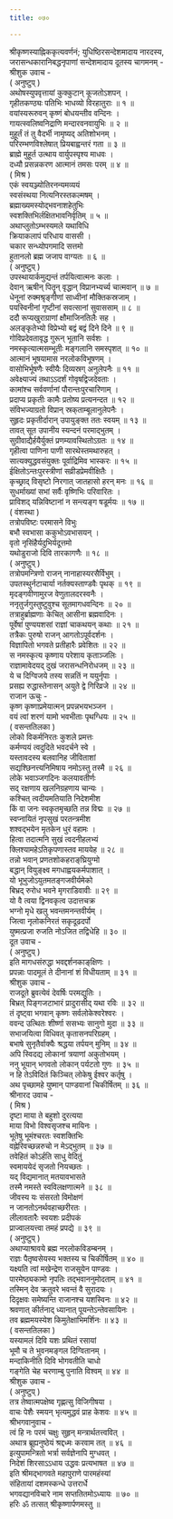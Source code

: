 ```yaml
---
title: ०७०

---
```

श्रीकृष्णस्याह्निककृत्यवर्णनं; युधिष्ठिरसन्देशमादाय नारदस्य,  
जरासन्धकारानिबद्धनृपाणां सन्देशमादाय दूतस्य चागमनम् -  
श्रीशुक उवाच -  
( अनुष्टुप् )  
अथोषस्युपवृत्तायां कुक्कुटान् कूजतोऽशपन् ।  
गृहीतकण्ठ्यः पतिभिः भाधव्यो विरहातुराः ॥ १ ॥  
वयांस्यरूरुवन् कृष्णं बोधयन्तीव वन्दिनः ।  
गायत्स्वलिष्वनिद्राणि मन्दारवनवायुभिः ॥ २ ॥  
मुहूर्तं तं तु वैदर्भी नामृष्यद् अतिशोभनम् ।  
परिरम्भणविश्लेषात् प्रियबाह्वन्तरं गता ॥ ३ ॥  
ब्राह्मे मुहूर्त उत्थाय वार्युपस्पृश्य माधवः ।  
दध्यौ प्रसन्नकरण आत्मानं तमसः परम् ॥ ४ ॥  
( मिश्र )  
एकं स्वयञ्ज्योतिरनन्यमव्ययं  
स्वसंस्थया नित्यनिरस्तकल्मषम् ।  
ब्रह्माख्यमस्योद्‌भवनाशहेतुभिः  
स्वशक्तिभिर्लक्षितभावनिर्वृतिम् ॥ ५ ॥  
अथाप्लुतोऽम्भस्यमले यथाविधि  
क्रियाकलापं परिधाय वाससी ।  
चकार सन्ध्योपगमादि सत्तमो  
हुतानलो ब्रह्म जजाप वाग्यतः ॥ ६ ॥  
( अनुष्टुप् )  
उपस्थायार्कमुद्यन्तं तर्पयित्वात्मनः कलाः ।  
देवान् ऋषीन् पितॄन् वृद्धान् विप्रानभ्यर्च्य चात्मवान् ॥ ७ ॥  
धेनूनां रुक्मश्रृङ्गीणां साध्वीनां मौक्तिकस्रजाम् ।  
पयस्विनीनां गृष्टीनां सवत्सानां सुवाससाम् ॥ ८ ॥  
ददौ रूप्यखुराग्राणां क्षौमाजिनतिलैः सह ।  
अलङ्कृतेभ्यो विप्रेभ्यो बद्वं बद्वं दिने दिने ॥ ९ ॥  
गोविप्रदेवतावृद्ध गुरून् भूतानि सर्वशः ।  
नमस्कृत्यात्मसम्भूतीः मङ्गलानि समस्पृशत् ॥ १० ॥  
आत्मानं भूषयामास नरलोकविभूषणम् ।  
वासोभिर्भूषणैः स्वीयैः दिव्यस्रग् अनुलेपनैः ॥ ११ ॥  
अवेक्ष्याज्यं तथाऽऽदर्शं गोवृषद्विजदेवताः ।  
कामांश्च सर्ववर्णानां पौरान्तःपुरचारिणाम् ।  
प्रदाप्य प्रकृतीः कामैः प्रतोष्य प्रत्यनन्दत ॥ १२ ॥  
संविभज्याग्रतो विप्रान् स्रक्‌ताम्बूलानुलेपनैः ।  
सुहृदः प्रकृतीर्दारान् उपायुङ्क्त ततः स्वयम् ॥ १३ ॥  
तावत् सूत उपानीय स्यन्दनं परमाद्‌भुतम् ।  
सुग्रीवाद्यैर्हयैर्युक्तं प्रणम्यावस्थितोऽग्रतः ॥ १४ ॥  
गृहीत्वा पाणिना पाणी सारथेस्तमथारुहत् ।  
सात्यक्युद्धवसंयुक्तः पूर्वाद्रिमिव भास्करः ॥ १५ ॥  
ईक्षितोऽन्तःपुरस्त्रीणां सव्रीडप्रेमवीक्षितैः ।  
कृच्छ्राद् विसृष्टो निरगात् जातहासो हरन् मनः ॥ १६ ॥  
सुधर्माख्यां सभां सर्वैः वृष्णिभिः परिवारितः ।  
प्राविशद् यन्निविष्टानां न सन्त्यङ्ग षडूर्मयः ॥ १७ ॥  
( वंशस्था )  
तत्रोपविष्टः परमासने विभुः  
बभौ स्वभासा ककुभोऽवभासयन् ।  
वृतो नृसिंहैर्यदुभिर्यदूत्तमो  
यथोडुराजो दिवि तारकागणैः ॥ १८ ॥  
( अनुष्टुप् )  
तत्रोपमन्त्रिणो राजन् नानाहास्यरसैर्विभुम् ।  
उपतस्थुर्नटाचार्या नर्तक्यस्ताण्डवैः पृथक् ॥ १९ ॥  
मृदङ्गवीणामुरज वेणुतालदरस्वनैः ।  
ननृतुर्जगुस्तुष्टुवुश्च सूतमागधवन्दिनः ॥ २० ॥  
तत्राहुर्ब्राह्मणाः केचित् आसीना ब्रह्मवादिनः ।  
पूर्वेषां पुण्ययशसां राज्ञां चाकथयन् कथाः ॥ २१ ॥  
तत्रैकः पुरुषो राजन् आगतोऽपूर्वदर्शनः ।  
विज्ञापितो भगवते प्रतीहारैः प्रवेशितः ॥ २२ ॥  
स नमस्कृत्य कृष्णाय परेशाय कृताञ्जलिः ।  
राज्ञामावेदयद् दुखं जरासन्धनिरोधजम् ॥ २३ ॥  
ये च दिग्विजये तस्य सन्नतिं न ययुर्नृपाः ।  
प्रसह्य रुद्धास्तेनासन् अयुते द्वे गिरिव्रजे ॥ २४ ॥  
राजान ऊचुः -  
कृष्ण कृष्णाप्रमेयात्मन् प्रपन्नभयभञ्जन ।  
वयं त्वां शरणं यामो भवभीताः पृथग्धियः ॥ २५ ॥  
( वसन्ततिलका )  
लोको विकर्मनिरतः कुशले प्रमत्तः  
कर्मण्ययं त्वदुदिते भवदर्चने स्वे ।  
यस्तावदस्य बलवानिह जीविताशां  
सद्यश्छिनत्त्यनिमिषाय नमोऽस्तु तस्मै ॥ २६ ॥  
लोके भवाञ्जगदिनः कलयावतीर्णः  
सद् रक्षणाय खलनिग्रहणाय चान्यः ।  
कश्चित् त्वदीयमतियाति निदेशमीश  
किं वा जनः स्वकृतमृच्छति तन्न विद्मः ॥ २७ ॥  
स्वप्नायितं नृपसुखं परतन्त्रमीश  
शश्वद्‌भयेन मृतकेन धुरं वहामः ।  
हित्वा तदात्मनि सुखं त्वदनीहलभ्यं  
क्लिश्यामहेऽतिकृपणास्तव माययेह ॥ २८ ॥  
तन्नो भवान् प्रणतशोकहराङ्‌घ्रियुग्मो  
बद्धान् वियुङ्क्ष्व मगधाह्वयकर्मपाशात् ।  
यो भूभुजोऽयुतमतङ्गजवीर्यमेको  
बिभ्रद् रुरोध भवने मृगराडिवावीः ॥ २९ ॥  
यो वै त्वया द्विनवकृत्व उदात्तचक्र  
भग्नो मृधे खलु भवन्तमनन्तवीर्यम् ।  
जित्वा नृलोकनिरतं सकृदूढदर्पो  
युष्मत्प्रजा रुजति नोऽजित तद्विधेहि ॥ ३० ॥  
दूत उवाच -  
( अनुष्टुप् )  
इति मागधसंरुद्धा भवद्दर्शनकाङ्‌क्षिणः ।  
प्रपन्नाः पादमूलं ते दीनानां शं विधीयताम् ॥ ३१ ॥  
श्रीशुक उवाच -  
राजदूते ब्रुवत्येवं देवर्षिः परमद्युतिः ।  
बिभ्रत् पिङ्गजटाभारं प्रादुरासीद् यथा रविः ॥ ३२ ॥  
तं दृष्ट्वा भगवान् कृष्णः सर्वलोकेश्वरेश्वरः ।  
ववन्द उत्थितः शीर्ष्णा ससभ्यः सानुगो मुदा ॥ ३३ ॥  
सभाजयित्वा विधिवत् कृतासनपरिग्रहम् ।  
बभाषे सुनृतैर्वाक्यैः श्रद्धया तर्पयन् मुनिम् ॥ ३४ ॥  
अपि स्विदद्य लोकानां त्रयाणां अकुतोभयम् ।  
ननु भूयान् भगवतो लोकान् पर्यटतो गुणः ॥ ३५ ॥  
न हि तेऽविदितं किञ्चित् लोकेषु ईश्वर कर्तृषु ।  
अथ पृच्छामहे युष्मान् पाण्डवानां चिकीर्षितम् ॥ ३६ ॥  
श्रीनारद उवाच -  
( मिश्र )  
दृष्टा माया ते बहुशो दुरत्यया  
माया विभो विश्वसृजश्च मायिनः ।  
भूतेषु भूमंश्चरतः स्वशक्तिभिः  
वह्नेरिवच्छन्नरुचो न मेऽद्‌भुतम् ॥ ३७ ॥  
तवेहितं कोऽर्हति साधु वेदितुं  
स्वमाययेदं सृजतो नियच्छतः ।  
यद् विद्यमानात् मतयावभासते  
तस्मै नमस्ते स्वविलक्षणात्मने ॥ ३८ ॥  
जीवस्य यः संसरतो विमोक्षणं  
न जानतोऽनर्थवहाच्छरीरतः ।  
लीलावतारैः स्वयशः प्रदीपकं  
प्राज्वालयत्त्वा तमहं प्रपद्ये ॥ ३९ ॥  
( अनुष्टुप् )  
अथाप्याश्रावये ब्रह्म नरलोकविडम्बनम् ।  
राज्ञः पैतृष्वसेयस्य भक्तस्य च चिकीर्षितम् ॥ ४० ॥  
यक्ष्यति त्वां मखेन्द्रेण राजसूयेन पाण्डवः ।  
पारमेष्ठ्यकामो नृपतिः तद्‌भवाननुमोदताम् ॥ ४१ ॥  
तस्मिन् देव क्रतुवरे भवन्तं वै सुरादयः ।  
दिदृक्षवः समेष्यन्ति राजानश्च यशस्विनः ॥ ४२ ॥  
श्रवणात् कीर्तनाद् ध्यानात् पूयन्तेऽन्तेवसायिनः ।  
तव ब्रह्ममयस्येश किमुतेक्षाभिमर्शिनः ॥ ४३ ॥  
( वसन्ततिलका )  
यस्यामलं दिवि यशः प्रथितं रसायां  
भूमौ च ते भुवनमङ्गल दिग्वितानम् ।  
मन्दाकिनीति दिवि भोगवतीति चाधो  
गङ्गेति चेह चरणाम्बु पुनाति विश्वम् ॥ ४४ ॥  
श्रीशुक उवाच -  
( अनुष्टुप् )  
तत्र तेष्वात्मपक्षेष्व गृह्णत्सु विजिगीषया ।  
वाचः पेशैः स्मयन् भृत्यमुद्धवं प्राह केशवः ॥ ४५ ॥  
श्रीभगवानुवाच -  
त्वं हि नः परमं चक्षुः सुहृन् मन्त्रार्थतत्त्ववित् ।  
अथात्र ब्रूह्यनुष्ठेयं श्रद्दध्मः करवाम तत् ॥ ४६ ॥  
इत्युपामन्त्रितो भर्त्रा सर्वज्ञेनापि मुग्धवत् ।  
निदेशं शिरसाऽऽधाय उद्धवः प्रत्यभाषत ॥ ४७ ॥  
इति श्रीमद्भागवते महापुराणे पारमहंस्यां  
संहितायां दशमस्कन्धे उत्तरार्धे  
भगवद्यानविचारे नाम सप्ततितमोऽध्यायः ॥ ७० ॥  
हरिः ॐ तत्सत् श्रीकृष्णार्पणमस्तु ॥